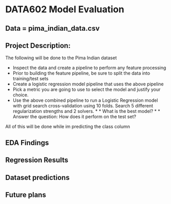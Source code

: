 # DATA602 Model Evaluation
## Data = pima_indian_data.csv

## Project Description:
The following will be done to the Pima Indian dataset

* Inspect the data and create a pipeline to perform any feature processing
* Prior to building the feature pipeline, be sure to split the data into training/test sets
* Create a logistic regression model pipeline that uses the above pipeline
* Pick a metric you are going to use to select the model and justify your choice.
* Use the above combined pipeline to run a Logistic Regression model with grid search cross-validation using 10 folds. Search 5 different regularization strengths and 2 solvers. * * What is the best model? * * Answer the question: How does it perform on the test set?

All of this will be done while im predicting the class column

## EDA Findings



## Regression Results


## Dataset predictions


## Future plans
